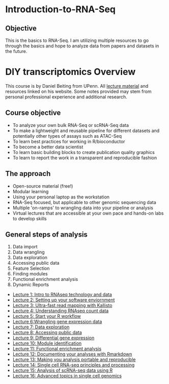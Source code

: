 # Introduction-to-RNA-Seq
## Objective
This is the basics to RNA-Seq. I am utilizing multiple resources to go through the basics and hope to analyze data from papers and datasets in the future.

# DIY transcriptomics Overview
This course is by Daniel Beiting from UPenn. All [lecture material](https://diytranscriptomics.com/) and resources linked on his website. Some notes provided may stem from personal professional experience and additional research.

## Course objective
- To analyze your own bulk RNA-Seq or scRNA-Seq data
- To make a lightweight and reusable pipeline for different datasets and potentially other types of assays such as ATAC-Seq
- To learn best practices for working in R/bioconductor
- To become a better data scientist
- To learn basic building blocks to create publication quality graphics
- To learn to report the work in a transparent and reproducible fashion

## The approach
- Open-source material (free!)
- Modular learning
- Using your personal laptop as the workstation
- RNA-Seq focused, but applicable to other genomic sequencing data
- Multiple 'on-ramps' to wrangling data into your pipeline or analysis
- Virtual lectures that are accessible at your own pace and hands-on labs to develop skills

## General steps of analysis
1. Data import
2. Data wrangling
3. Data exploration
4. Accessing public data
5. Feature Selection
6. Finding modules
7. Functional enrichment analysis
8. Dynamic Reports

- [Lecture 1: Intro to RNAseq technology and data](./Lecture1:Intro/Lecture1.md)
- [Lecture 2: Setting up your software enviornment](./Lecture2:SettingUp/Lecture2.md)
- [Lecture 3: Ultra-fast read mapping with Kallisto](./Lecture3:Kallisto/Lecture3.md)
- [Lecture 4: Understanding RNAseq count data](./Lecture4:RNASeqCount/Lecture4.md)
- [Lecture 5: Start your R workflow](./Lecture5:RWorkflow/Lecture5.md)
- [Lecture 6:Wrangling gene expression data](./Lecture6:Wrangling/Lecture6.md)
- [Lecture 7: Data exploration](./Lecture7:Explore/Lecture7.md)
- [Lecture 8: Accessing public data](./Lecture8:PublicData/Lecture8.md)
- [Lecture 9: Differential gene expression](./Lecture9:Differential/Lecture9.md)
- [Lecture 10: Module identification](./Lecture10:ModuleID/Lecture10.md)
- [Lecture 11: Functional enrichment analysis](./Lecture11:Enrichment/Lecture11.md)
- [Lecture 12: Documenting your analyses with Rmarkdown](./Lecture12:RMarkdown/Lecture12.md)
- [Lecture 13: Making you analysis portable and reproducible](./Lecture13:Reproducible/Lecture13.md)
- [Lecture 14: Single cell RNA-seq principles and processing](./Lecture14:scRNAseq/Lecture14.md)
- [Lecture 15: Analysis of scRNA-seq data using R](./Lecture15:scRNAseqAnalysis/Lecture15.md)
- [Lecture 16: Advanced topics in single cell genomics](./Lecture16:AdvancedTopics/Lecture16.md)
